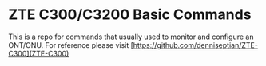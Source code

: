 # ZTE C300/C3200 Basic Commands
This is a repo for commands that usually used to monitor and configure an ONT/ONU. For reference please visit [https://github.com/denniseptian/ZTE-C300](ZTE-C300)


